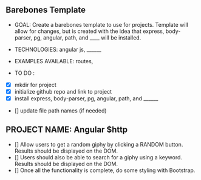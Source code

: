 ## Barebones Template

+ GOAL: Create a barebones template to use for projects. Template will allow for changes, but is created with the idea that express, body-parser, pg, angular, path, and ____ will be installed.

+ TECHNOLOGIES: angular js, ______

+ EXAMPLES AVAILABLE: routes,

+ TO DO :

- [x] mkdir for project
- [x] initialize github repo and link to project
- [x] install express, body-parser, pg, angular, path, and ______
- [] update file path names (if needed)

## PROJECT NAME: Angular $http

- [] Allow users to get a random giphy by clicking a RANDOM button. Results should be displayed on the DOM.
- [] Users should also be able to search for a giphy using a keyword. Results should be displayed on the DOM.
- [] Once all the functionality is complete, do some styling with Bootstrap.

